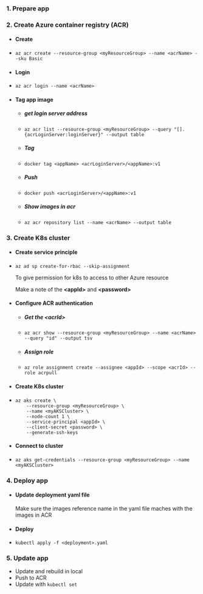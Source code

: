 ### 1. Prepare app

### 2. Create Azure container registry (ACR)

- #### Create

- ```shell
  az acr create --resource-group <myResourceGroup> --name <acrName> --sku Basic
  ```

- #### Login

- ```shell
  az acr login --name <acrName>
  ```

- #### Tag app image

  - ##### get login server address

  - ```shell
    az acr list --resource-group <myResourceGroup> --query "[].{acrLoginServer:loginServer}" --output table
    ```

  - ##### Tag

  - ```shell
    docker tag <appName> <acrLoginServer>/<appName>:v1
    ```

  - ##### Push

  - ```shell
    docker push <acrLoginServer>/<appName>:v1
    ```

  - ##### Show images in acr

  - ```shell
    az acr repository list --name <acrName> --output table
    ```

### 3. Create K8s cluster

- #### Create service principle

- ```shell
  az ad sp create-for-rbac --skip-assignment
  ```

  To give permission for k8s to access to other Azure resource

  Make a note of the **\<appId\>** and **\<password\>**

- #### Configure ACR authentication

  - ##### Get the \<acrId\>

  - ```shell
    az acr show --resource-group <myResourceGroup> --name <acrName> --query "id" --output tsv
    ```

  - ##### Assign role

  - ```shell
    az role assignment create --assignee <appId> --scope <acrId> --role acrpull
    ```

- #### Create K8s cluster

- ```shell
  az aks create \
      --resource-group <myResourceGroup> \
      --name <myAKSCluster> \
      --node-count 1 \
      --service-principal <appId> \
      --client-secret <password> \
      --generate-ssh-keys
  ```

- #### Connect to cluster

- ```shell
  az aks get-credentials --resource-group <myResourceGroup> --name <myAKSCluster>
  ```

### 4. Deploy app

- #### Update deployment yaml file

  Make sure the images reference name in the yaml file maches with the images in ACR

- #### Deploy

- ```shell
  kubectl apply -f <deployment>.yaml
  ```

### 5. Update app

- Update and rebuild in local
- Push to ACR
- Update with `kubectl set`

